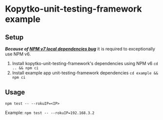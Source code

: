 # Kopytko-unit-testing-framework example

## Setup

***Because of [NPM v7 local dependencies  bug](https://github.com/npm/cli/issues/3593)***
it is required to exceptionally use NPM v6.

1. Install kopytko-unit-testing-framework's dependencies using NPM v6
`cd .. && npm ci`
2. Install example app unit-testing-framework dependencies
`cd example && npm ci`

## Usage
```shell
npm test -- --rokuIP=<IP>
```
Example: `npm test -- --rokuIP=192.168.3.2`
